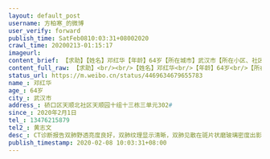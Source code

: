 ```yaml
---
layout: default_post
username: 方柏寒_的微博
user_verify: forward
publish_time: SatFeb0810:03:31+08002020
crawl_time: 20200213-01:15:17
imageurl: 
content_brief: 【求助】【姓名】邓红华【年龄】64岁【所在城市】武汉市【所在小区、社区】硚口区 天顺北社区 天顺园十组十三栋三单元302#【患病时间】2020年2月1日【联系方式】13476215879【其他紧急联系人】黄志文【病情描述】CT诊断报告：双肺野透亮度良好，双肺纹理显示清晰，双肺见散在斑片状磨玻璃密度 ...全文
content_full_raw: 【求助】<br/><br/>【姓名】邓红华<br/>【年龄】64岁<br/>【所在城市】武汉市<br/>【所在小区、社区】硚口区天顺北社区天顺园十组十三栋三单元302#<br/>【患病时间】2020年2月1日<br/>【联系方式】13476215879<br/>【其他紧急联系人】黄志文<br/>【病情描述】CT诊断报告：双肺野透亮度良好，双肺纹理显示清晰，双肺见散在斑片状磨玻璃密度出影。双肺门影不大。气管及各支气管通畅。纵隔淋巴结肿大，双侧腋窝内未见明显肿大淋巴结影。心脏及大血管未见明显异常。所及肝脏见多发囊样影。<br/>印象：1.考虑病毒性肺炎，请结合临床治疗后复查；<br/>2.纵隔淋巴结肿大；<br/>3.肝内多发囊性灶。<br/><br/>（图片上传太慢，先将求助信发上来）
status_url: https://m.weibo.cn/status/4469634679655783
name_: 邓红华
age_: 64岁
city_: 武汉市
address_: 硚口区天顺北社区天顺园十组十三栋三单元302#
since_: 2020年2月1日
tel_: 13476215879
tel2_: 黄志文
desc_: CT诊断报告双肺野透亮度良好，双肺纹理显示清晰，双肺见散在斑片状磨玻璃密度出影。双肺门影不大。气管及各支气管通畅。纵隔淋巴结肿大，双侧腋窝内未见明显肿大淋巴结影。心脏及大血管未见明显异常。所及肝脏见多发囊样影。印象1.考虑病毒性肺炎，请结合临床治疗后复查；2.纵隔淋巴结肿大；3.肝内多发囊性灶。（图片上传太慢，先将求助信发上来）
publish_timestamp: 2020-02-08 10:03:31+08:00
---
```

